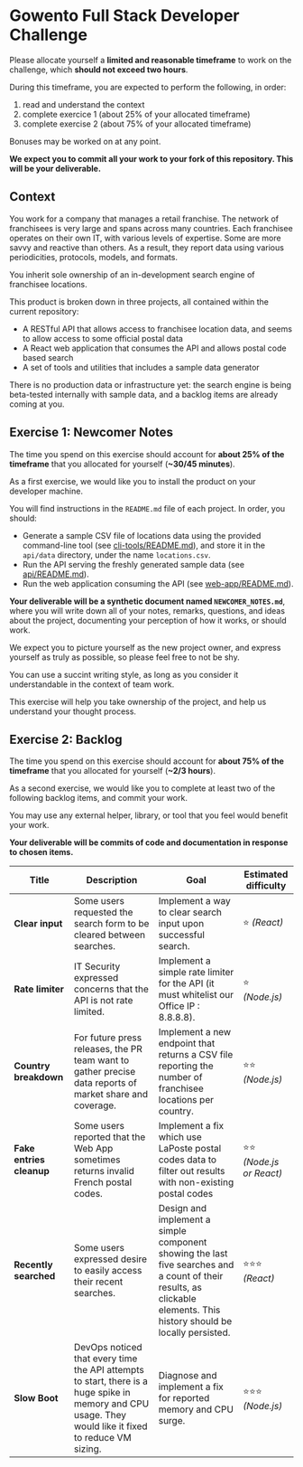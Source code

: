 # Gowento Full Stack Developer Challenge

Please allocate yourself a **limited and reasonable timeframe** to work on the challenge, which **should not exceed two hours**.

During this timeframe, you are expected to perform the following, in order:

1. read and understand the context
2. complete exercice 1 (about 25% of your allocated timeframe)
3. complete exercise 2 (about 75% of your allocated timeframe)

Bonuses may be worked on at any point.

**We expect you to commit all your work to your fork of this repository. This will be your deliverable.**

## Context

You work for a company that manages a retail franchise. The network of franchisees is very large and spans across many countries. Each franchisee operates on their own IT, with various levels of expertise. Some are more savvy and reactive than others. As a result, they report data using various periodicities, protocols, models, and formats.

You inherit sole ownership of an in-development search engine of franchisee locations.

This product is broken down in three projects, all contained within the current repository:

- A RESTful API that allows access to franchisee location data, and seems to allow access to some official postal data
- A React web application that consumes the API and allows postal code based search
- A set of tools and utilities that includes a sample data generator

There is no production data or infrastructure yet: the search engine is being beta-tested internally with sample data, and a backlog items are already coming at you.

## Exercise 1: Newcomer Notes

The time you spend on this exercise should account for **about 25% of the timeframe** that you allocated for yourself (**~30/45 minutes**).

As a first exercise, we would like you to install the product on your developer machine.

You will find instructions in the `README.md` file of each project. In order, you should:

- Generate a sample CSV file of locations data using the provided command-line tool (see [cli-tools/README.md](cli-tools/README.md)), and store it in the `api/data` directory, under the name `locations.csv`.
- Run the API serving the freshly generated sample data (see [api/README.md](api/README.md)).
- Run the web application consuming the API (see [web-app/README.md](web-app/README.md)).

**Your deliverable will be a synthetic document named `NEWCOMER_NOTES.md`**, where you will write down all of your notes, remarks, questions, and ideas about the project, documenting your perception of how it works, or should work.

We expect you to picture yourself as the new project owner, and express yourself as truly as possible, so please feel free to not be shy.

You can use a succint writing style, as long as you consider it understandable in the context of team work.

This exercise will help you take ownership of the project, and help us understand your thought process.

## Exercise 2: Backlog

The time you spend on this exercise should account for **about 75% of the timeframe** that you allocated for yourself (**~2/3 hours**).

As a second exercise, we would like you to complete at least two of the following backlog items, and commit your work.

You may use any external helper, library, or tool that you feel would benefit your work.

**Your deliverable will be commits of code and documentation in response to chosen items.**

Title | Description | Goal | Estimated difficulty
--- | --- | --- | ---
**Clear input** | Some users requested the search form to be cleared between searches. | Implement a way to clear search input upon successful search. | ⭐️ _(React)_
**Rate limiter** | IT Security expressed concerns that the API is not rate limited. | Implement a simple rate limiter for the API (it must whitelist our Office IP : 8.8.8.8). | ⭐️ _(Node.js)_
**Country breakdown** | For future press releases, the PR team want to gather precise data reports of market share and coverage. | Implement a new endpoint that returns a CSV file reporting the number of franchisee locations per country. | ⭐️⭐️ _(Node.js)_
**Fake entries cleanup** | Some users reported that the Web App sometimes returns invalid French postal codes. | Implement a fix which use LaPoste postal codes data to filter out results with non-existing postal codes | ⭐️⭐️ _(Node.js or React)_
**Recently searched** | Some users expressed desire to easily access their recent searches. | Design and implement a simple component showing the last five searches and a count of their results, as clickable elements. This history should be locally persisted. | ⭐️⭐️⭐️ _(React)_
**Slow Boot** | DevOps noticed that every time the API attempts to start, there is a huge spike in memory and CPU usage. They would like it fixed to reduce VM sizing. | Diagnose and implement a fix for reported memory and CPU surge. | ⭐️⭐️⭐️ _(Node.js)_
